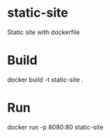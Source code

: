 # static-site
Static site with dockerfile

# Build
docker build -t static-site .
# Run
docker run -p 8080:80 static-site
